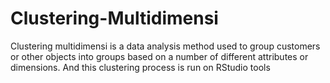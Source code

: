 # Clustering-Multidimensi
Clustering multidimensi is a data analysis method used to group customers or other objects into groups based on a number of different attributes or dimensions. And this clustering process is run on RStudio tools
